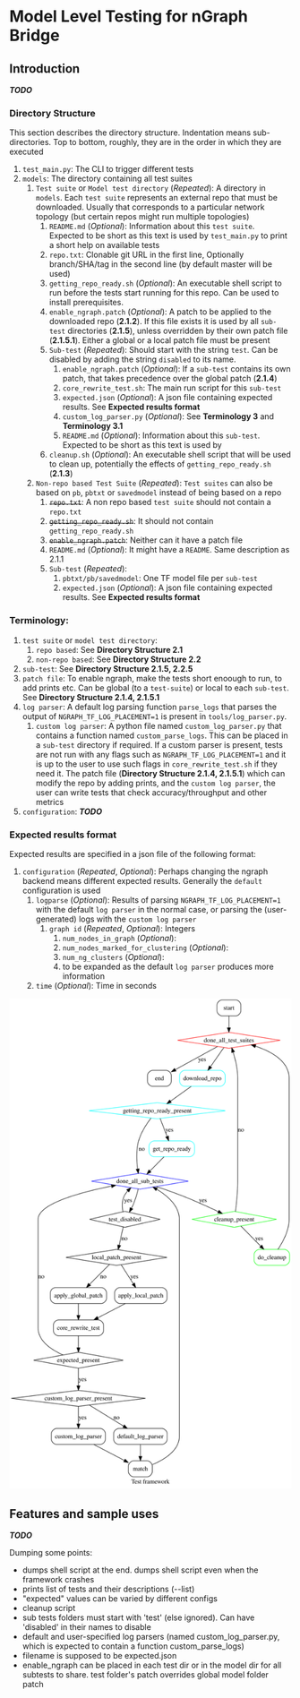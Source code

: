 # Model Level Testing for nGraph Bridge

## Introduction
**_TODO_**

### Directory Structure
This section describes the directory structure. Indentation means sub-directories. Top to bottom, roughly, they are in the order in which they are executed
1. `test_main.py`: The CLI to trigger different tests
2. `models`: The directory containing all test suites
    1. `Test suite` or `Model test directory` (*Repeated*): A directory in `models`. Each `test suite` represents an external repo that must be downloaded. Usually that corresponds to a particular network topology (but certain repos might run multiple topologies)
        1. `README.md` (*Optional*): Information about this `test suite`. Expected to be short as this text is used by `test_main.py` to print a short help on available tests
        2. `repo.txt`: Clonable git URL in the first line, Optionally branch/SHA/tag in the second line (by default master will be used)
        3. `getting_repo_ready.sh` (*Optional*): An executable shell script to run before the tests start running for this repo. Can be used to install prerequisites.
        4. `enable_ngraph.patch` (*Optional*): A patch to be applied to the downloaded repo (**2.1.2**). If this file exists it is used by all `sub-test` directories (**2.1.5**), unless overridden by their own patch file (**2.1.5.1**). Either a global or a local patch file must be present
        5. `Sub-test` (*Repeated*): Should start with the string `test`. Can be disabled by adding the string `disabled` to its name.
            1. `enable_ngraph.patch` (*Optional*): If a `sub-test` contains its own patch, that takes precedence over the global patch (**2.1.4**)
            2. `core_rewrite_test.sh`: The main run script for this `sub-test`
            3. `expected.json` (*Optional*): A json file containing expected results. See **Expected results format**
            4. `custom_log_parser.py` (*Optional*): See **Terminology 3** and **Terminology 3.1**
            5. `README.md` (*Optional*): Information about this `sub-test`. Expected to be short as this text is used by
        6. `cleanup.sh` (*Optional*): An executable shell script that will be used to clean up, potentially the effects of `getting_repo_ready.sh` (**2.1.3**)
    2. `Non-repo based Test Suite` (*Repeated*): `Test suites` can also be based on `pb`, `pbtxt` or `savedmodel` instead of being based on a repo
        1. ~~`repo.txt`~~: A non repo based `test suite` should not contain a `repo.txt`
        2. ~~`getting_repo_ready.sh`~~: It should not contain `getting_repo_ready.sh`
        3. ~~`enable_ngraph.patch`~~: Neither can it have a patch file
        4. `README.md` (*Optional*): It might have a `README`. Same description as 2.1.1
        5. `Sub-test` (*Repeated*):
            1. `pbtxt/pb/savedmodel`: One TF model file per `sub-test`
            2. `expected.json` (*Optional*): A json file containing expected results. See **Expected results format**
### Terminology:
1. `test suite` or `model test directory`:
    1. `repo based`: See **Directory Structure 2.1**
    2. `non-repo based`: See **Directory Structure 2.2**
2. `sub-test`: See **Directory Structure 2.1.5, 2.2.5**
3. `patch file`: To enable ngraph, make the tests short enoough to run, to add prints etc. Can be global (to a `test-suite`) or local to each `sub-test`. See **Directory Structure 2.1.4, 2.1.5.1**
4. `log parser`: A default log parsing function `parse_logs` that parses the output of `NGRAPH_TF_LOG_PLACEMENT=1` is present in `tools/log_parser.py`.
    1. `custom log parser`: A python file named `custom_log_parser.py` that contains a function named `custom_parse_logs`. This can be placed in a `sub-test` directory if required. If a custom parser is present, tests are not run with any flags such as `NGRAPH_TF_LOG_PLACEMENT=1` and it is up to the user to use such flags in `core_rewrite_test.sh` if they need it. The patch file (**Directory Structure 2.1.4, 2.1.5.1**) which can modify the repo by adding prints, and the `custom log parser`, the user can write tests that check accuracy/throughput and other metrics
5. `configuration`: **_TODO_**

### Expected results format
Expected results are specified in a json file of the following format:
1. `configuration` (*Repeated*, *Optional*): Perhaps changing the ngraph backend means different expected results. Generally the `default` configuration is used
    1. `logparse` (*Optional*): Results of parsing `NGRAPH_TF_LOG_PLACEMENT=1` with the default `log parser` in the normal case, or parsing the (user-generated) logs with the `custom log parser`
        1. `graph id` (*Repeated*, *Optional*): Integers
            1. `num_nodes_in_graph` (*Optional*):
            2. `num_nodes_marked_for_clustering` (*Optional*):
            3. `num_ng_clusters` (*Optional*):
            4. to be expanded as the default `log parser` produces more information
    2. `time` (*Optional*): Time in seconds

<img src="./test_framework.svg">

## Features and sample uses

**_TODO_**

Dumping some points:
* dumps shell script at the end. dumps shell script even when the framework crashes
* prints list of tests and their descriptions (--list)
* "expected" values can be varied by different configs
* cleanup script
* sub tests folders must start with 'test' (else ignored). Can have 'disabled' in their names to disable
* default and user-specified log parsers (named custom_log_parser.py, which is expected to contain a function custom_parse_logs)
* filename is supposed to be expected.json
* enable_ngraph can be placed in each test dir or in the model dir for all subtests to share. test folder's patch overrides global model folder patch



